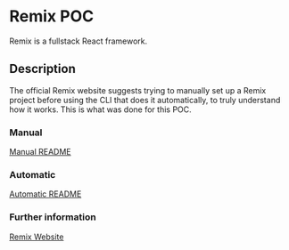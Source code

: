 # Remix POC
Remix is a fullstack React framework.

## Description
The official Remix website suggests trying to manually set up a Remix project before using the CLI that does it automatically, to truly understand how it works. This is what was done for this POC.

### Manual
[Manual README](./manual/README.md)

### Automatic
[Automatic README](./automatic/README.md)

### Further information
[Remix Website](https://remix.run/)
